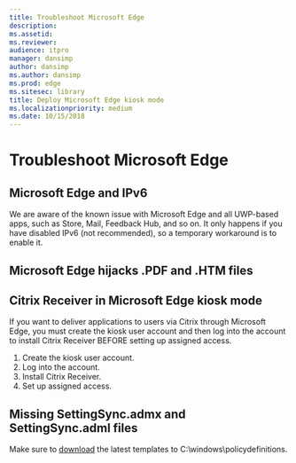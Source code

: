 ```yaml
---
title: Troubleshoot Microsoft Edge
description: 
ms.assetid: 
ms.reviewer: 
audience: itpro
manager: dansimp
author: dansimp
ms.author: dansimp
ms.prod: edge
ms.sitesec: library
title: Deploy Microsoft Edge kiosk mode
ms.localizationpriority: medium
ms.date: 10/15/2018
---
```


# Troubleshoot Microsoft Edge


## Microsoft Edge and IPv6
We are aware of the known issue with Microsoft Edge and all UWP-based apps, such as Store, Mail, Feedback Hub, and so on. It only happens if you have disabled IPv6 (not recommended), so a temporary workaround is to enable it. 

## Microsoft Edge hijacks .PDF and .HTM files



## Citrix Receiver in Microsoft Edge kiosk mode
If you want to deliver applications to users via Citrix through Microsoft Edge, you must create the kiosk user account and then log into the account to install Citrix Receiver BEFORE setting up assigned access. 

1. Create the kiosk user account.
2. Log into the account.
3. Install Citrix Receiver.
4. Set up assigned access. 

 
## Missing SettingSync.admx and SettingSync.adml files

Make sure to [download](https://www.microsoft.com/download/windows.aspx) the latest templates to C:\windows\policydefinitions\. 
